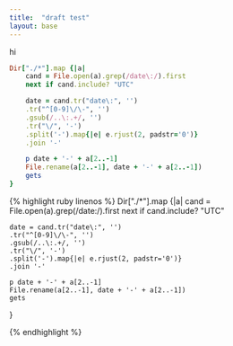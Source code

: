 ```yaml
---
title:  "draft test"
layout: base
---
```


hi

```rb
Dir["./*"].map {|a|
    cand = File.open(a).grep(/date\:/).first
    next if cand.include? "UTC"

    date = cand.tr("date\:", '')
    .tr("^[0-9]\/\-", '')
    .gsub(/..\:.+/, '')
    .tr("\/", '-')
    .split('-').map{|e| e.rjust(2, padstr='0')}
    .join '-'

    p date + '-' + a[2..-1]
    File.rename(a[2..-1], date + '-' + a[2..-1])
    gets
}
```

{% highlight ruby linenos %}
Dir["./*"].map {|a|
    cand = File.open(a).grep(/date\:/).first
    next if cand.include? "UTC"

    date = cand.tr("date\:", '')
    .tr("^[0-9]\/\-", '')
    .gsub(/..\:.+/, '')
    .tr("\/", '-')
    .split('-').map{|e| e.rjust(2, padstr='0')}
    .join '-'

    p date + '-' + a[2..-1]
    File.rename(a[2..-1], date + '-' + a[2..-1])
    gets
}

{% endhighlight %}
